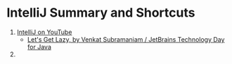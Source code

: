 # IntelliJ Summary and Shortcuts
1. [IntelliJ on YouTube](https://www.youtube.com/@intellijidea)
   - [Let's Get Lazy, by Venkat Subramaniam / JetBrains Technology Day for Java](https://www.youtube.com/watch?v=PICHx2at46s)
2. 
